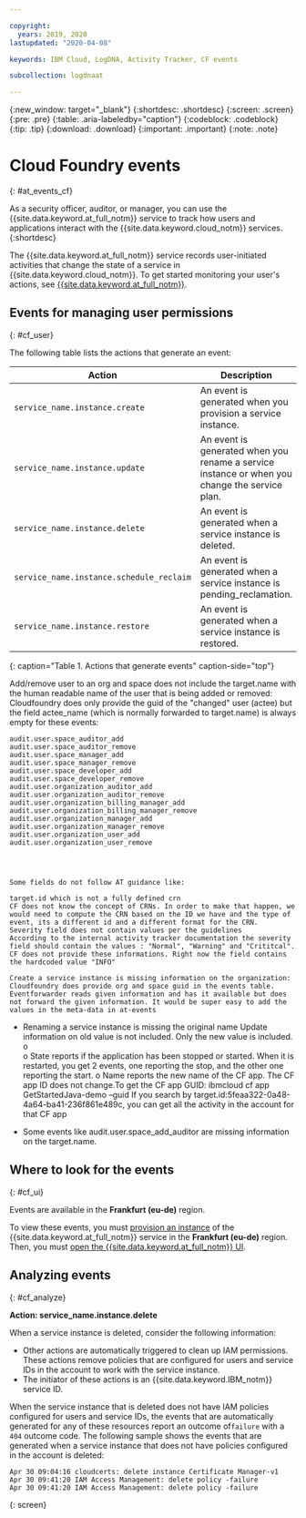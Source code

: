 ```yaml
---

copyright:
  years: 2019, 2020
lastupdated: "2020-04-08"

keywords: IBM Cloud, LogDNA, Activity Tracker, CF events

subcollection: logdnaat

---
```


{:new_window: target="_blank"}
{:shortdesc: .shortdesc}
{:screen: .screen}
{:pre: .pre}
{:table: .aria-labeledby="caption"}
{:codeblock: .codeblock}
{:tip: .tip}
{:download: .download}
{:important: .important}
{:note: .note}

# Cloud Foundry events  
{: #at_events_cf}

As a security officer, auditor, or manager, you can use the {{site.data.keyword.at_full_notm}} service to track how users and applications interact with the {{site.data.keyword.cloud_notm}} services. 
{:shortdesc}

The {{site.data.keyword.at_full_notm}} service records user-initiated activities that change the state of a service in {{site.data.keyword.cloud_notm}}. To get started monitoring your user's actions, see [{{site.data.keyword.at_full_notm}}](/docs/services/Activity-Tracker-with-LogDNA?topic=logdnaat-getting-started#getting-started). 


## Events for managing user permissions
{: #cf_user}

The following table lists the actions that generate an event:

| Action                                   | Description |
|------------------------------------------|---------|
| `service_name.instance.create`           | An event is generated when you provision a service instance. |
| `service_name.instance.update`           | An event is generated when you rename a service instance or when you change the service plan. |
| `service_name.instance.delete`           | An event is generated when a service instance is deleted. |
| `service_name.instance.schedule_reclaim` | An event is generated when a service instance is pending_reclamation. |
| `service_name.instance.restore`          | An event is generated when a service instance is restored. |
{: caption="Table 1. Actions that generate events" caption-side="top"} 
 

Add/remove user to an org and space does not include the target.name with the human readable name of the user that is being added or removed:
Cloudfoundry does only provide the guid of the "changed" user (actee) but the field actee_name (which is normally forwarded to target.name) is always empty for these events:

    audit.user.space_auditor_add
    audit.user.space_auditor_remove
    audit.user.space_manager_add
    audit.user.space_manager_remove
    audit.user.space_developer_add
    audit.user.space_developer_remove
    audit.user.organization_auditor_add
    audit.user.organization_auditor_remove
    audit.user.organization_billing_manager_add
    audit.user.organization_billing_manager_remove
    audit.user.organization_manager_add
    audit.user.organization_manager_remove
    audit.user.organization_user_add
    audit.user.organization_user_remove




    Some fields do not follow AT guidance like:

    target.id which is not a fully defined crn
    CF does not know the concept of CRNs. In order to make that happen, we would need to compute the CRN based on the ID we have and the type of event, its a different id and a different format for the CRN.
    Severity field does not contain values per the guidelines
    According to the internal activity tracker documentation the severity field should contain the values : "Normal", "Warning" and "Crititcal". CF does not provide these informations. Right now the field contains the hardcoded value "INFO"

    Create a service instance is missing information on the organization:
    Cloudfoundry does provide org and space guid in the events table. Eventforwarder reads given information and has it available but does not forward the given information. It would be super easy to add the values in the meta-data in at-events








-	Renaming a service instance is missing the original name
Update information on old value is not included. Only the new value is included.
o	 
o	State reports if the application has been stopped or started. When it is restarted, you get 2 events, one reporting the stop, and the other one reporting the start.
o	Name reports the new name of the CF app. The CF app ID does not change.To get the CF app GUID:
ibmcloud cf app GetStartedJava-demo –guid
If you search by target.id:5feaa322-0a48-4a64-ba41-236f861e489c, you can get all the activity in the account for that CF app
 

-	Some events like audit.user.space_add_auditor are missing information on the target.name.







## Where to look for the events
{: #cf_ui}

Events are available in the **Frankfurt (eu-de)** region. 

To view these events, you must [provision an instance](/docs/services/Activity-Tracker-with-LogDNA?topic=logdnaat-provision#provision) of the {{site.data.keyword.at_full_notm}} service in the **Frankfurt (eu-de)** region. Then, you must [open the {{site.data.keyword.at_full_notm}} UI](/docs/services/Activity-Tracker-with-LogDNA?topic=logdnaat-launch#launch_step2). 



## Analyzing events
{: #cf_analyze}

**Action: service_name.instance.delete**

When a service instance is deleted, consider the following information:
* Other actions are automatically triggered to clean up IAM permissions. These actions remove policies that are configured for users and service IDs in the account to work with the service instance. 
* The initiator of these actions is an {{site.data.keyword.IBM_notm}} service ID.


When the service instance that is deleted does not have IAM policies configured for users and service IDs, the events that are automatically generated for any of these resources report an outcome of`failure` with a `404` outcome code. The following sample shows the events that are generated when a service instance that does not have policies configured in the account is deleted:

```
Apr 30 09:04:16 cloudcerts: delete instance Certificate Manager-v1
Apr 30 09:41:20 IAM Access Management: delete policy -failure
Apr 30 09:41:20 IAM Access Management: delete policy -failure
```
{: screen}
